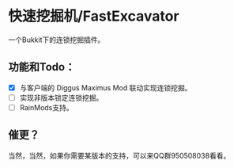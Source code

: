 # 快速挖掘机/FastExcavator

一个Bukkit下的连锁挖掘插件。

## 功能和Todo：

- [x] 与客户端的 Diggus Maximus Mod 联动实现连锁挖掘。
- [ ] 实现非版本锁定连锁挖掘。
- [ ] RainMods支持。

## 催更？

当然，当然，如果你需要某版本的支持，可以来QQ群950508038看看。